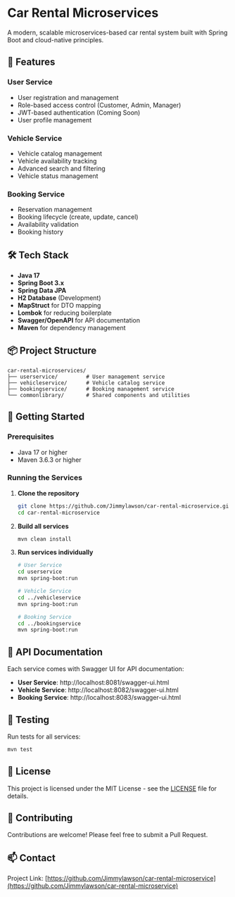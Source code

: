 # Car Rental Microservices

A modern, scalable microservices-based car rental system built with Spring Boot and cloud-native principles.

## 🚀 Features

### User Service
- User registration and management
- Role-based access control (Customer, Admin, Manager)
- JWT-based authentication (Coming Soon)
- User profile management

### Vehicle Service
- Vehicle catalog management
- Vehicle availability tracking
- Advanced search and filtering
- Vehicle status management

### Booking Service
- Reservation management
- Booking lifecycle (create, update, cancel)
- Availability validation
- Booking history

## 🛠️ Tech Stack

- **Java 17**
- **Spring Boot 3.x**
- **Spring Data JPA**
- **H2 Database** (Development)
- **MapStruct** for DTO mapping
- **Lombok** for reducing boilerplate
- **Swagger/OpenAPI** for API documentation
- **Maven** for dependency management

## 📦 Project Structure

```
car-rental-microservices/
├── userservice/         # User management service
├── vehicleservice/      # Vehicle catalog service
├── bookingservice/      # Booking management service
└── commonlibrary/       # Shared components and utilities
```

## 🚀 Getting Started

### Prerequisites

- Java 17 or higher
- Maven 3.6.3 or higher

### Running the Services

1. **Clone the repository**
   ```bash
   git clone https://github.com/Jimmylawson/car-rental-microservice.git
   cd car-rental-microservice
   ```

2. **Build all services**
   ```bash
   mvn clean install
   ```

3. **Run services individually**
   ```bash
   # User Service
   cd userservice
   mvn spring-boot:run
   
   # Vehicle Service
   cd ../vehicleservice
   mvn spring-boot:run
   
   # Booking Service
   cd ../bookingservice
   mvn spring-boot:run
   ```

## 🔧 API Documentation

Each service comes with Swagger UI for API documentation:

- **User Service**: http://localhost:8081/swagger-ui.html
- **Vehicle Service**: http://localhost:8082/swagger-ui.html
- **Booking Service**: http://localhost:8083/swagger-ui.html

## 🧪 Testing

Run tests for all services:
```bash
mvn test
```

## 📝 License

This project is licensed under the MIT License - see the [LICENSE](LICENSE) file for details.

## 🤝 Contributing

Contributions are welcome! Please feel free to submit a Pull Request.

## 📫 Contact

Project Link: [https://github.com/Jimmylawson/car-rental-microservice](https://github.com/Jimmylawson/car-rental-microservice)
